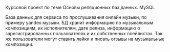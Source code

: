 Курсовой проект по теме Основы реляционных баз данных. MySQL

База данных для сервиса по прослушивания онлайн музыки, по примеру yandex.музыки. БД хранит информацию по музыкальным композициям, их исполнителям, дате релиза, информацию о зарегистрированных пользователях и их собственных плейлистах. Так же пользователи могут ставить лайки и писать отзывы на музыкальные композиции.
